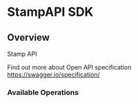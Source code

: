 # StampAPI SDK

## Overview

Stamp API

Find out more about Open API specification
<https://swagger.io/specification/>
### Available Operations

